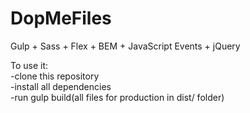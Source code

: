 # DopMeFiles
Gulp + Sass + Flex + BEM + JavaScript Events + jQuery

To use it:</br>
-clone this repository<br/>
-install all dependencies</br>
-run gulp build(all files for production in dist/ folder)</br>


